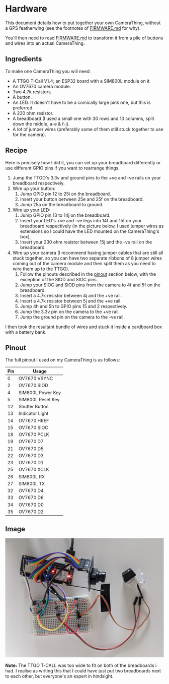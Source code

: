 # Hardware

This document details how to put together your own CameraThing, without a GPS featherwing (see the footnotes of [FIRMWARE.md](./FIRMWARE.md) for why).

You'll then need to read [FIRMWARE.md](./FIRMWARE.md) to transform it from a pile of buttons and wires into an actual CameraThing.



## Ingredients

To make one CameraThing you will need:

- A TTGO T-Call V1.4; an ESP32 board with a SIM800L module on it.
- An OV7670 camera module.
- Two 4.7k resistors.
- A button.
- An LED. It doesn't have to be a comically large pink one, but this is preferred.
- A 230 ohm resistor.
- A breadboard (I used a small one with 30 rows and 10 columns, split down the middle, a-e & f-j).
- A lot of jumper wires (preferably some of them still stuck together to use for the camera).



## Recipe

Here is precisely how I did it, you can set up your breadboard differently or use different GPIO pins if you want to rearrange things.

1. Jump the TTGO's 3.3v and ground pins to the +ve and -ve rails on your breadboard respectively.
2. Wire up your button:
   1. Jump GPIO pin 12 to 25i on the breadboard.
   2. Insert your button between 25e and 25f on the breadboard.
   3. Jump 25a on the breadboard to ground.
3. Wire up your LED:
   1. Jump GPIO pin 13 to 14j on the breadboard.
   2. Insert your LED's +ve and -ve legs into 14f and 15f on your breadboard respectively (in the picture below, I used jumper wires as extensions so I could have the LED mounted on the CameraThing's box).
   3. Insert your 230 ohm resistor between 15j and the -ve rail on the breadboard.
4. Wire up your camera (I recommend having jumper cables that are still all stuck together, so you can have two separate ribbons of 8 jumper wires coming out of the camera module and then split them as you need to wire them up to the TTGO).
   1. Follow the pinouts described in the [pinout](#pinout) section below, with the exception of the SIOD and SIOC pins.
   2. Jump your SIOC and SIOD pins from the camera to 4f and 5f on the breadboard. 
   3. Insert a 4.7k resistor between 4j and the +ve rail.
   4. Insert a 4.7k resistor between 5j and the +ve rail.
   5. Jump 4h and 5h to GPIO pins 15 and 2 respectively.
   6. Jump the 3.3v pin on the camera to the +ve rail.
   7. Jump the ground pin on the camera to the -ve rail.

I then took the resultant bundle of wires and stuck it inside a cardboard box with a battery bank.



## Pinout

The full pinout I used on my CameraThing is as follows:

| Pin  | Usage             |
| ---- | ----------------- |
| 0    | OV7670 VSYNC      |
| 2    | OV7670 SIOD       |
| 4    | SIM800L Power Key |
| 5    | SIM800L Reset Key |
| 12   | Shutter Button    |
| 13   | Indicator Light   |
| 14   | OV7670 HREF       |
| 15   | OV7670 SIOC       |
| 18   | OV7670 PCLK       |
| 19   | OV7670 D7         |
| 21   | OV7670 D5         |
| 22   | OV7670 D3         |
| 23   | OV7670 D1         |
| 25   | OV7670 XCLK       |
| 26   | SIM800L RX        |
| 27   | SIM800L TX        |
| 32   | OV7670 D4         |
| 33   | OV7670 D6         |
| 34   | OV7670 D0         |
| 35   | OV7670 D2         |



## Image

![Guts of the CameraThing](./docs/imgs/camera_thing_guts.jpg)

**Note:** The TTGO T-CALL was too wide to fit on both of the breadboards i had. I realise as writing this that I could have just put two breadboards next to each other, but everyone's an expert in hindsight.
